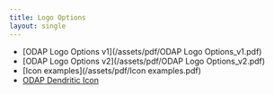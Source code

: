 ```yaml
---
title: Logo Options
layout: single
---
```


- [ODAP Logo Options v1](/assets/pdf/ODAP Logo Options_v1.pdf)
- [ODAP Logo Options v2](/assets/pdf/ODAP Logo Options_v2.pdf)
- [Icon examples](/assets/pdf/Icon examples.pdf)
- [ODAP Dendritic Icon](/assets/pdf/odap-dendritic-logo-v2b.svg)

